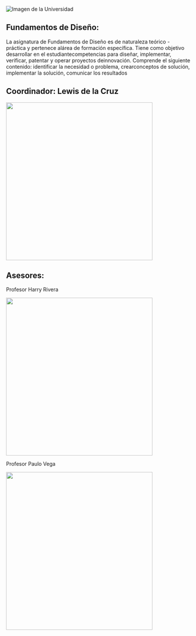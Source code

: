 ﻿![Imagen de la Universidad](https://github.com/sebastianfranco1342/FundamentosdeDisenoGrupo6/blob/main/Carpetas%20del%20Proyecto/Im%C3%A1genes/LogoUPCH.jpg?raw=true)

## Fundamentos de Diseño:
La asignatura de Fundamentos de Diseño es de naturaleza teórico - práctica y pertenece alárea de formación específica. Tiene como objetivo desarrollar en el estudiantecompetencias para diseñar, implementar, verificar, patentar y operar proyectos deinnovación. Comprende el siguiente contenido: identificar la necesidad o problema, crearconceptos de solución, implementar la solución, comunicar los resultados

## Coordinador: Lewis de la Cruz

<img src="https://github.com/sebastianfranco1342/FundamentosdeDisenoGrupo6/blob/main/Carpetas%20del%20Proyecto/Im%C3%A1genes/ProfesorLewisdelaCruz.jpeg?raw=true" width="400" height="430">

## Asesores:

Profesor Harry Rivera


<img src="https://github.com/sebastianfranco1342/FundamentosdeDisenoGrupo6/blob/main/Carpetas%20del%20Proyecto/Im%C3%A1genes/ProfesorHarryRivera.png?raw=true" width="400" height="430">

Profesor Paulo Vega


<img src="https://github.com/sebastianfranco1342/FundamentosdeDisenoGrupo6/blob/main/Carpetas%20del%20Proyecto/Im%C3%A1genes/ProfesorPauloVega.jpg?raw=true" width="400" height="430">
